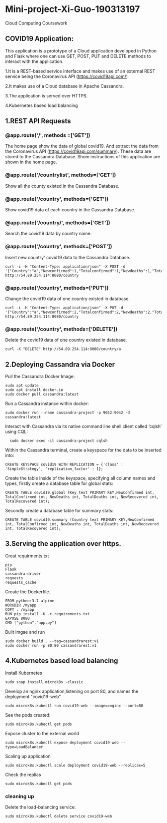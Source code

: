 # Mini-project-Xi-Guo-190313197
Cloud Computing Coursework

## COVID19 Application: 
This application is a prototype of a Cloud application developed in Python and Flask where one can use GET, POST, PUT and DELETE methods to interact with the application.

1.It is a REST-based service interface and makes use of an external REST service being the Coronavirus API (https://covid19api.com/)

2.It makes use of a Cloud database in Apache Cassandra.

3.The application is served over HTTPS.

4.Kubernetes based load balancing

## 1.REST API Requests

### @app.route('/', methods =['GET'])
The home page show the data of global covid19. And extract the data from the Coronavirus API (https://covid19api.com/summary). These data are stored to the Cassandra Database.
Shom instructions of this application are shown in the home page.

### @app.route('/countrylist', methods=['GET'])
Show all the county existed in the Cassandra Database.

### @app.route('/country', methods=['GET'])
Show covid19 data of each country in the Cassandra Database.

### @app.route('/country/<name>',  methods=['GET'])
Search the covid19 data by country name.

### @app.route('/country',  methods=['POST'])
Insert new country' covid19 data to the Cassandra Database.
```curl
curl -i -H "Content-Type: application/json" -X POST -d '{"Country":"a","Newconfirmed":1,"Totalconfirmed":1,"Newdeaths":1,"Totaldeaths":1,"Newrecovered":1,"Totalrecovered":1}' http://54.89.254.114:8080/country
```

### @app.route('/country',  methods=['PUT'])
Change the covid19 data of one country existed in database.
```curl
curl -i -H "Content-Type: application/json" -X PUT -d '{"Country":"a","Newconfirmed":2,"Totalconfirmed":2,"Newdeaths":2,"Totaldeaths":2,"Newrecovered":2,"Totalrecovered":2}' http://54.89.254.114:8080/country
```

### @app.route('/country',  methods=['DELETE'])
Delete the covid19 data of one country existed in database.
```curl
curl -X "DELETE" http://54.89.254.114:8080/country/a
```



## 2.Deploying Cassandra via Docker

Pull the Cassandra Docker Image:

```
sudo apt update
sudo apt install docker.io
sudo docker pull cassandra:latest
```

Run a Cassandra instance within docker:

```
sudo docker run --name cassandra-project -p 9042:9042 -d cassandra:latest
```

Interact with Cassandra via its native command line shell client called ‘cqlsh’ using CQL:

```
  sudo docker exec -it cassandra-project cqlsh
```

 Within the Cassandra terminal, create a keyspace for the data to be inserted into:

```CQL
CREATE KEYSPACE covid19 WITH REPLICATION = {'class' : 'SimpleStrategy', 'replication_factor' : 1};
```

Create the table inside of the keyspace, specifying all column names and types, firstly create a database table for global stats:

```CQL
CREATE TABLE covid19.global (Key text PRIMARY KEY,NewConfirmed int, TotalConfirmed int, NewDeaths int, TotalDeaths int, NewRecovered int, TotalRecovered int);
```
Secondly create a database table for summary stats:

```CQL
CREATE TABLE covid19.summary (Country text PRIMARY KEY,NewConfirmed int, TotalConfirmed int, NewDeaths int, TotalDeaths int, NewRecovered int, TotalRecovered int);
```


## 3.Serving the application over https.

Creat requirments.txt
```
pip
Flask
cassandra-driver
requests
requests_cache
```

Create the Dockerfile.
```
FROM python:3.7-alpine
WORKDIR /myapp
COPY . /myapp
RUN pip install -U -r requirements.txt
EXPOSE 8080
CMD ["python","app.py"]
```

Bulit imgae and run
```
sudo docker build . --tag=cassandrarest:v1
sudo docker run -p 80:80 cassandrarest:v1
```
## 4.Kubernetes based load balancing

Install Kubernetes
```
sudo snap install microk8s -classic
```

Develop an nginx application,listening on port 80, and names the deployment "covid19-web"
```
sudo microk8s.kubectl run covid19-web --image==nginx --port=80
```
See the pods created:
```
sudo microk8s.kubectl get pods
```
Expose cluster to the external world
```
sudo microk8s.kubectl expose deployment covid19-web --type=LoadBalancer
```
Scaling up application
```
sudo microk8s.kubectl scale deployment covid19-web --replicas=5
```
Check the replias
```
sudo microk8s.kubectl get pods
```
### cleaning up 
Delete the load-balancing service:
```
sudo microk8s.kubectl delete service covid19-web
```
